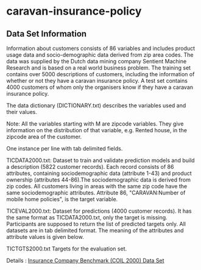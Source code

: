 # caravan-insurance-policy

**Data Set Information**
---
Information about customers consists of 86 variables and includes product usage data and socio-demographic data derived from zip area codes. The data was supplied by the Dutch data mining company Sentient Machine Research and is based on a real world business problem. The training set contains over 5000 descriptions of customers, including the information of whether or not they have a caravan insurance policy. A test set contains 4000 customers of whom only the organisers know if they have a caravan insurance policy.

The data dictionary (DICTIONARY.txt) describes the variables used and their values.

Note: All the variables starting with M are zipcode variables. They give information on the distribution of that variable, e.g. Rented house, in the zipcode area of the customer.

One instance per line with tab delimited fields.

TICDATA2000.txt: Dataset to train and validate prediction models and build a description (5822 customer records). Each record consists of 86 attributes, containing sociodemographic data (attribute 1-43) and product ownership (attributes 44-86).The sociodemographic data is derived from zip codes. All customers living in areas with the same zip code have the same sociodemographic attributes. Attribute 86, "CARAVAN:Number of mobile home policies", is the target variable.

TICEVAL2000.txt: Dataset for predictions (4000 customer records). It has the same format as TICDATA2000.txt, only the target is missing. Participants are supposed to return the list of predicted targets only. All datasets are in tab delimited format. The meaning of the attributes and attribute values is given below.

TICTGTS2000.txt Targets for the evaluation set. 

Details : [Insurance Company Benchmark (COIL 2000) Data Set](https://archive.ics.uci.edu/ml/datasets/Insurance+Company+Benchmark+%28COIL+2000%29)

